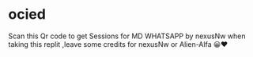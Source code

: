 # ocied
Scan this Qr code to get Sessions for MD WHATSAPP  by nexusNw  when taking this replit ,leave some credits for nexusNw or Alien-Alfa 😀❤️
